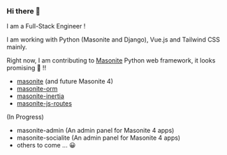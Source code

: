 ### Hi there 👋

I am a Full-Stack Engineer !

I am working with Python (Masonite and Django), Vue.js and Tailwind CSS mainly.

Right now, I am contributing to [Masonite](https://docs.masoniteproject.com/) Python web framework, it looks promising :rocket: !!
- [masonite](https://github.com/MasoniteFramework/masonite/) (and future Masonite 4)
- [masonite-orm](https://github.com/MasoniteFramework/orm/)
- [masonite-inertia](https://github.com/girardinsamuel/masonite-inertia/)
- [masonite-js-routes](https://github.com/girardinsamuel/masonite-js-routes/)

(In Progress)
- masonite-admin (An admin panel for Masonite 4 apps)
- masonite-socialite (An admin panel for Masonite 4 apps)
- others to come ... 😀
